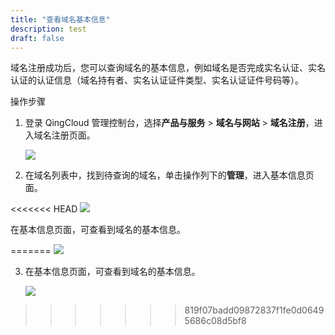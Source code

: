 ```yaml
---
title: "查看域名基本信息"
description: test
draft: false
---
```




域名注册成功后，您可以查询域名的基本信息，例如域名是否完成实名认证、实名认证的认证信息（域名持有者、实名认证证件类型、实名认证证件号码等）。

操作步骤

1. 登录 QingCloud 管理控制台，选择**产品与服务** > **域名与网站** > **域名注册**，进入域名注册页面。

   ![](../../_images/dn_service.png)

2. 在域名列表中，找到待查询的域名，单击操作列下的**管理**，进入基本信息页面。

<<<<<<< HEAD
   ![](../../_images/dn_basic_info.png)

   在基本信息页面，可查看到域名的基本信息。

   
=======
   ![](../../_images/dn_list.png)

3. 在基本信息页面，可查看到域名的基本信息。

   ![](../../_images/dn_basic_info.png)
>>>>>>> 819f07badd09872837f1fe0d06495686c08d5bf8
